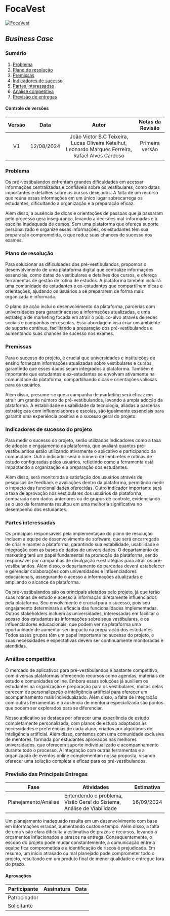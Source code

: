 # FocaVest

[![FocaVest]()](https://leowbk77.github.io/FocaVest/)


## _Business Case_
### Sumário
1. [Problema](#problema)
2. [Plano de resolução](#plano-de-resolução)
3. [Premissas](#premissas)
4. [Indicadores de sucesso](#indicadores-de-sucesso-do-projeto)
5. [Partes interessadas](#partes-interessadas)
6. [Análise competitiva](#análise-competitiva)
7. [Previsão de entregas](#previsão-das-Principais-Entregas)

#### Controle de versões

|Versão|Data|Autor|Notas da Revisão|
|:---:|:---:|:---:|:---:|
|V1|12/08/2024|João Victor B.C Teixeira, Lucas Oliveira Ketelhut, Leonardo Marques Ferreira, Rafael Alves Cardoso|Primeira versão|

### Problema
Os pré-vestibulandos enfrentam grandes dificuldades em acessar informações centralizadas e confiáveis sobre os vestibulares, como datas importantes e detalhes sobre os cursos desejados. A falta de um recurso que reúna essas informações em um único lugar sobrecarrega os estudantes, dificultando a organização e a preparação eficaz. 

Além disso, a ausência de dicas e orientações de pessoas que já passaram pelo processo gera insegurança, levando a decisões mal-informadas e à escolha inadequada de cursos. Sem uma plataforma que ofereça suporte personalizado e organize essas informações, os estudantes têm sua preparação comprometida, o que reduz suas chances de sucesso nos exames.

### Plano de resolução
Para solucionar as dificuldades dos pré-vestibulandos, propomos o desenvolvimento de uma plataforma digital que centralize informações essenciais, como datas de vestibulares e detalhes dos cursos, e ofereça ferramentas de gestão de rotina de estudos. A plataforma também incluirá uma comunidade de estudantes e ex-estudantes que compartilhem dicas e orientações, ajudando os usuários a se prepararem de forma mais organizada e informada. 

O plano de ação inclui o desenvolvimento da plataforma, parcerias com universidades para garantir acesso a informações atualizadas, e uma estratégia de marketing focada em atrair o público-alvo através de redes sociais e campanhas em escolas. Essa abordagem visa criar um ambiente de suporte contínuo, facilitando a preparação dos pré-vestibulandos e aumentando suas chances de sucesso nos exames.

### Premissas
Para o sucesso do projeto, é crucial que universidades e instituições de ensino forneçam informações atualizadas sobre vestibulares e cursos, garantindo que esses dados sejam integrados à plataforma. Também é importante que estudantes e ex-estudantes se envolvam ativamente na comunidade da plataforma, compartilhando dicas e orientações valiosas para os usuários. 

Além disso, presume-se que a campanha de marketing será eficaz em atrair um grande número de pré-vestibulandos, levando à ampla adoção da plataforma. A estabilidade e usabilidade da tecnologia, aliadas a parcerias estratégicas com influenciadores e escolas, são igualmente essenciais para garantir uma experiência positiva e o sucesso geral do projeto.

### Indicadores de sucesso do projeto
Para medir o sucesso do projeto, serão utilizados indicadores como a taxa de adoção e engajamento da plataforma, que avaliará quantos pré-vestibulandos estão utilizando ativamente o aplicativo e participando da comunidade. Outro indicador será o número de lembretes e rotinas de estudo configuradas pelos usuários, refletindo como a ferramenta está impactando a organização e a preparação dos estudantes. 

Além disso, será monitorada a satisfação dos usuários através de pesquisas de feedback e avaliações dentro da plataforma, permitindo medir o impacto das funcionalidades oferecidas. Outro indicador importante será a taxa de aprovação nos vestibulares dos usuários da plataforma, comparada com dados anteriores ou de grupos de controle, evidenciando se o uso da ferramenta resultou em uma melhoria significativa no desempenho dos estudantes.

### Partes interessadas
Os principais responsáveis pela implementação do plano de resolução incluem a equipe de desenvolvimento de software, que será encarregada de criar e manter a plataforma, garantindo sua estabilidade, usabilidade e integração com as bases de dados de universidades. O departamento de marketing terá um papel fundamental na promoção da plataforma, sendo responsável por campanhas de divulgação e estratégias para atrair os pré-vestibulandos. Além disso, o departamento de parcerias deverá estabelecer e gerenciar colaborações com universidades e influenciadores educacionais, assegurando o acesso a informações atualizadas e ampliando o alcance da plataforma. 

Os pré-vestibulandos são os principais afetados pelo projeto, já que terão suas rotinas de estudo e acesso à informação diretamente influenciados pela plataforma. Seu envolvimento é crucial para o sucesso, pois seu engajamento determinará a eficácia das funcionalidades implementadas. Outros stakeholders incluem as universidades, interessadas em facilitar o acesso dos estudantes às informações sobre seus vestibulares, e os influenciadores educacionais, que podem ver na plataforma uma oportunidade de aumentar seu impacto na preparação dos estudantes. Todos esses grupos têm um papel importante no sucesso do projeto, e suas necessidades e expectativas devem ser continuamente monitoradas e atendidas.

### Análise competitiva
O mercado de aplicativos para pré-vestibulandos é bastante competitivo, com diversas plataformas oferecendo recursos como agendas, materiais de estudo e comunidades online. Embora essas soluções já auxiliem os estudantes na organização e preparação para os vestibulares, muitas delas carecem de personalização e inteligência artificial para oferecer um acompanhamento mais individualizado. Além disso, a falta de integração com outras ferramentas e a ausência de mentoria especializada são pontos que podem ser explorados para se diferenciar. 

Nosso aplicativo se destaca por oferecer uma experiência de estudo completamente personalizada, com planos de estudo adaptados às necessidades e preferências de cada aluno, criados por algoritmos de inteligência artificial. Além disso, contamos com uma comunidade exclusiva de mentores, formada por estudantes aprovados nas melhores universidades, que oferecem suporte individualizado e acompanhamento durante todo o processo. A integração com outras ferramentas e a organização de eventos online complementam nossa proposta, visando oferecer uma solução completa e eficaz para os pré-vestibulandos.

### Previsão das Principais Entregas

|Fase|Atividades|Estimativa|
|---|---|---|
|Planejamento/Análise|Entendendo o problema, Visão Geral do Sistema, Análise de Viabilidade|16/09/2024|

Um planejamento inadequado resulta em um desenvolvimento com base em informações erradas, aumentando custos e tempo. Além disso, a falta de uma visão clara dificulta a estimativa de prazos e recursos, levando a orçamentos inflacionados e atrasos na entrega. Consequentemente, o escopo do projeto pode mudar constantemente, a comunicação entre a equipe fica comprometida e a identificação de riscos é prejudicada. Em resumo, um início atrasado ou mal planejado pode comprometer todo o projeto, resultando em um produto final de menor qualidade e entregue fora do prazo.

#### Aprovações

|Participante|Assinatura|Data|
|---|---|---|
|Patrocinador|||
|Solicitante|||

